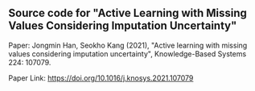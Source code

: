## Source code for "Active Learning with Missing Values Considering Imputation Uncertainty"

Paper: Jongmin Han, Seokho Kang (2021), "Active learning with missing values considering imputation uncertainty", Knowledge-Based Systems 224: 107079.

Paper Link: https://doi.org/10.1016/j.knosys.2021.107079
